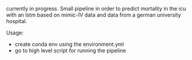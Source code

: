currently in progress. Small pipeline in order to predict mortality in the icu with an lstm based on mimic-IV data and data from a german university hospital.

Usage: 
- create conda env using the environment.yml
- go to high level script for running the pipeline
